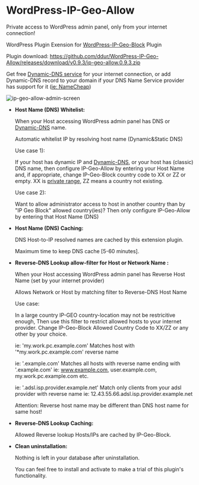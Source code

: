 # WordPress-IP-Geo-Allow
Private access to WordPress admin panel, only from your internet connection!

WordPress Plugin Exension for [WordPress-IP-Geo-Block](https://github.com/tokkonopapa/WordPress-IP-Geo-Block) Plugin

Plugin download: https://github.com/ddur/WordPress-IP-Geo-Allow/releases/download/v0.9.3/ip-geo-allow.0.9.3.zip

Get free [Dynamic-DNS service](https://doc.pfsense.org/index.php/Dynamic_DNS) for your internet connection, or add Dynamic-DNS record to your domain if your DNS Name Service provider has support for it ([ie: NameCheap](https://www.namecheap.com/))

![ip-geo-allow-admin-screen](https://cloud.githubusercontent.com/assets/3501612/26226617/61b84152-3c2d-11e7-8a4b-3d7a919ee538.png)

* **Host Name (DNS) Whitelist:**
  
  When your Host accessing WordPress admin panel has DNS or [Dynamic-DNS](https://en.wikipedia.org/wiki/Dynamic_DNS) name.
  
  Automatic whitelist IP by resolving host name (Dynamic&Static DNS)

  Use case 1): 
  
  If your host has dynamic IP and [Dynamic-DNS](https://en.wikipedia.org/wiki/Dynamic_DNS), or your host has (classic) DNS name, then configure IP-Geo-Allow by entering your Host Name and, if appropriate, change IP-Geo-Block country code to XX or ZZ or empty. XX is [private range](https://en.wikipedia.org/wiki/Private_network), ZZ means a country not existing.
  
  Use case 2): 
  
  Want to allow administrator access to host in another country 
  than by "IP Geo Block" allowed country(ies)?
    Then only configure IP-Geo-Allow by entering that Host Name (DNS)

* **Host Name (DNS) Caching:**
  
  DNS Host-to-IP resolved names are cached by this extension plugin.
  
  Maximum time to keep DNS cache [5-60 minutes].

* **Reverse-DNS Lookup allow-filter for Host or Network Name :**
  
  When your Host accessing WordPress admin panel has Reverse Host Name (set by your internet provider)
  
  Allows Network or Host by matching filter to Reverse-DNS Host Name

  Use case: 
  
  In a large country IP-GEO country-location may not be restricitive enough,
  Then use this filter to restrict allowed hosts to your internet provider.
  Change IP-Geo-Block Allowed Country Code to XX/ZZ or any other by your choice.

  ie: 'my.work.pc.example.com' 
    Matches host with '*my.work.pc.example.com' reverse name
  
  ie: '.example.com' 
    Matches all hosts with reverse name ending with '.example.com'
    ie: www.example.com, user.example.com, my.work.pc.example.com etc.
  
  ie: '.adsl.isp.provider.example.net' 
    Match only clients from your adsl provider with reverse name
    ie: 12.43.55.66.adsl.isp.provider.example.net

  Attention: Reverse host name may be different than DNS host name for same host!

* **Reverse-DNS Lookup Caching:**
  
  Allowed Reverse lookup Hosts/IPs are cached by IP-Geo-Block.

* **Clean uninstallation:**
  
  Nothing is left in your database after uninstallation. 
  
  You can feel free to install and activate to make a trial 
  of this plugin's functionality.

